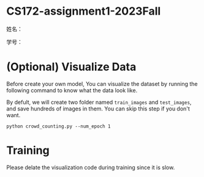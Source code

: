 # CS172-assignment1-2023Fall

姓名：

学号：

# (Optional) Visualize Data
Before create your own model, You can visualize the dataset by running the following command to know what the data look like.

By defult, we will create two folder named `train_images` and `test_images`, and save hundreds of images in them. You can skip this step if you don't want.
```
python crowd_counting.py --num_epoch 1
```


# Training
Please delate the visualization code during training since it is slow.
